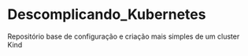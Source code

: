 # Descomplicando_Kubernetes
Repositório base de configuração e criação mais simples de um cluster Kind
